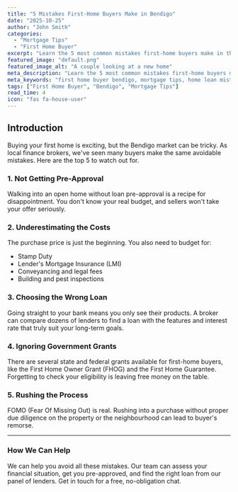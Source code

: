 ```yaml
---
title: "5 Mistakes First-Home Buyers Make in Bendigo"
date: "2025-10-25"
author: "John Smith"
categories: 
  - "Mortgage Tips"
  - "First Home Buyer"
excerpt: "Learn the 5 most common mistakes first-home buyers make in the Bendigo property market and how our expert brokers can help you avoid them."
featured_image: "default.png"
featured_image_alt: "A couple looking at a new home"
meta_description: "Learn the 5 most common mistakes first-home buyers make in the Bendigo property market and how our expert brokers can help you avoid them."
meta_keywords: "first home buyer bendigo, mortgage tips, home loan mistakes, bendigo finance"
tags: ["First Home Buyer", "Bendigo", "Mortgage Tips"]
read_time: 4
icon: "fas fa-house-user"
---
```


## Introduction

Buying your first home is exciting, but the Bendigo market can be tricky. As local finance brokers, we've seen many buyers make the same avoidable mistakes. Here are the top 5 to watch out for.

### 1. Not Getting Pre-Approval

Walking into an open home without loan pre-approval is a recipe for disappointment. You don't know your real budget, and sellers won't take your offer seriously.

### 2. Underestimating the Costs

The purchase price is just the beginning. You also need to budget for:

* Stamp Duty
* Lender's Mortgage Insurance (LMI)
* Conveyancing and legal fees
* Building and pest inspections

### 3. Choosing the Wrong Loan

Going straight to your bank means you only see their products. A broker can compare dozens of lenders to find a loan with the features and interest rate that truly suit your long-term goals.

### 4. Ignoring Government Grants

There are several state and federal grants available for first-home buyers, like the First Home Owner Grant (FHOG) and the First Home Guarantee. Forgetting to check your eligibility is leaving free money on the table.

### 5. Rushing the Process

FOMO (Fear Of Missing Out) is real. Rushing into a purchase without proper due diligence on the property or the neighbourhood can lead to buyer's remorse.

---

### How We Can Help

We can help you avoid all these mistakes. Our team can assess your financial situation, get you pre-approved, and find the right loan from our panel of lenders. Get in touch for a free, no-obligation chat.